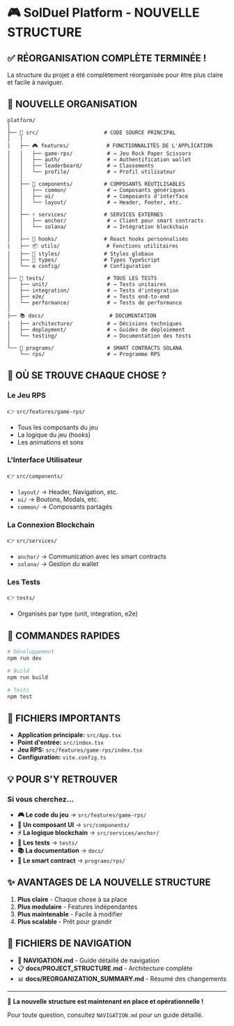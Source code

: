 # 🎮 SolDuel Platform - NOUVELLE STRUCTURE

## ✅ RÉORGANISATION COMPLÈTE TERMINÉE !

La structure du projet a été complètement réorganisée pour être plus claire et facile à naviguer.

## 📁 NOUVELLE ORGANISATION

```
platform/
│
├── 🎯 src/                     # CODE SOURCE PRINCIPAL
│   │
│   ├── 🎮 features/            # FONCTIONNALITÉS DE L'APPLICATION
│   │   ├── game-rps/           # → Jeu Rock Paper Scissors
│   │   ├── auth/               # → Authentification wallet
│   │   ├── leaderboard/        # → Classements
│   │   └── profile/            # → Profil utilisateur
│   │
│   ├── 🎨 components/          # COMPOSANTS RÉUTILISABLES
│   │   ├── common/             # → Composants génériques
│   │   ├── ui/                 # → Composants d'interface
│   │   └── layout/             # → Header, Footer, etc.
│   │
│   ├── ⚡ services/            # SERVICES EXTERNES
│   │   ├── anchor/             # → Client pour smart contracts
│   │   └── solana/             # → Intégration blockchain
│   │
│   ├── 🔧 hooks/               # React hooks personnalisés
│   ├── 📦 utils/               # Fonctions utilitaires
│   ├── 🎨 styles/              # Styles globaux
│   ├── 📝 types/               # Types TypeScript
│   └── ⚙️ config/              # Configuration
│
├── 🧪 tests/                    # TOUS LES TESTS
│   ├── unit/                   # → Tests unitaires
│   ├── integration/            # → Tests d'intégration
│   ├── e2e/                    # → Tests end-to-end
│   └── performance/            # → Tests de performance
│
├── 📚 docs/                     # DOCUMENTATION
│   ├── architecture/           # → Décisions techniques
│   ├── deployment/             # → Guides de déploiement
│   └── testing/                # → Documentation des tests
│
└── 🚀 programs/                 # SMART CONTRACTS SOLANA
    └── rps/                    # → Programme RPS
```

## 🎯 OÙ SE TROUVE CHAQUE CHOSE ?

### Le Jeu RPS
👉 `src/features/game-rps/`
- Tous les composants du jeu
- La logique du jeu (hooks)
- Les animations et sons

### L'Interface Utilisateur
👉 `src/components/`
- `layout/` → Header, Navigation, etc.
- `ui/` → Boutons, Modals, etc.
- `common/` → Composants partagés

### La Connexion Blockchain
👉 `src/services/`
- `anchor/` → Communication avec les smart contracts
- `solana/` → Gestion du wallet

### Les Tests
👉 `tests/`
- Organisés par type (unit, integration, e2e)

## 🚀 COMMANDES RAPIDES

```bash
# Développement
npm run dev

# Build
npm run build

# Tests
npm test
```

## 📍 FICHIERS IMPORTANTS

- **Application principale:** `src/App.tsx`
- **Point d'entrée:** `src/index.tsx`
- **Jeu RPS:** `src/features/game-rps/index.tsx`
- **Configuration:** `vite.config.ts`

## 💡 POUR S'Y RETROUVER

### Si vous cherchez...

- **🎮 Le code du jeu** → `src/features/game-rps/`
- **🎨 Un composant UI** → `src/components/`
- **⚡ La logique blockchain** → `src/services/anchor/`
- **🧪 Les tests** → `tests/`
- **📚 La documentation** → `docs/`
- **🚀 Le smart contract** → `programs/rps/`

## ✨ AVANTAGES DE LA NOUVELLE STRUCTURE

1. **Plus claire** - Chaque chose à sa place
2. **Plus modulaire** - Features indépendantes
3. **Plus maintenable** - Facile à modifier
4. **Plus scalable** - Prêt pour grandir

## 📝 FICHIERS DE NAVIGATION

- 📍 **NAVIGATION.md** - Guide détaillé de navigation
- 📋 **docs/PROJECT_STRUCTURE.md** - Architecture complète
- 📊 **docs/REORGANIZATION_SUMMARY.md** - Résumé des changements

---

🎉 **La nouvelle structure est maintenant en place et opérationnelle !**

Pour toute question, consultez `NAVIGATION.md` pour un guide détaillé.